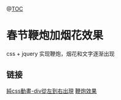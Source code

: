 @[TOC](SDFF)

# 春节鞭炮加烟花效果
css + jquery 实现鞭炮，烟花和文字逐渐出现
## 链接
[純css動畫-div從左到右出現](https://www.itread01.com/articles/1502128627.html)
[鞭炮效果](http://www.jiaochengphp.com/xiazai/js/2347)
